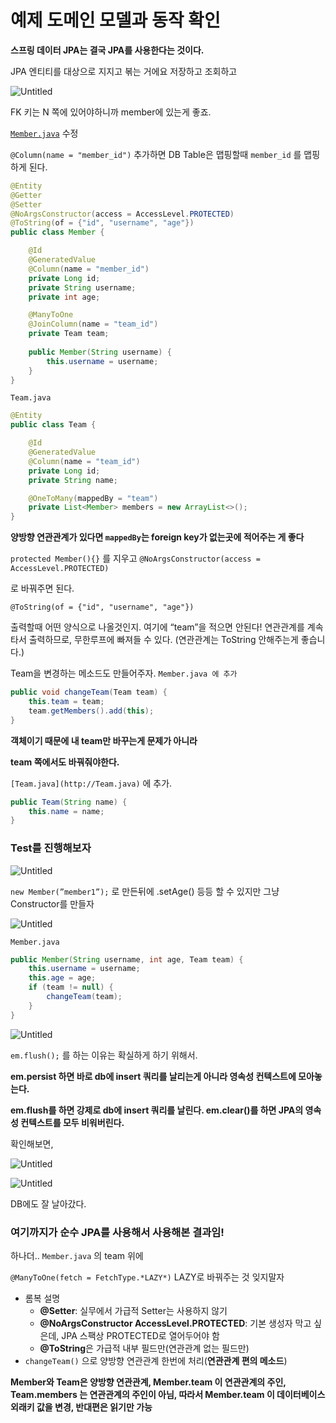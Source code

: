 # 예제 도메인 모델과 동작 확인

**스프링 데이터 JPA는 결국 JPA를 사용한다는 것이다.**

JPA 엔티티를 대상으로 지지고 볶는 거에요 저장하고 조회하고

![Untitled](%E1%84%8B%E1%85%A8%E1%84%8C%E1%85%A6%20%E1%84%83%E1%85%A9%E1%84%86%E1%85%A6%E1%84%8B%E1%85%B5%E1%86%AB%20%E1%84%86%E1%85%A9%E1%84%83%E1%85%A6%E1%86%AF%E1%84%80%E1%85%AA%20%E1%84%83%E1%85%A9%E1%86%BC%E1%84%8C%E1%85%A1%E1%86%A8%20%E1%84%92%E1%85%AA%E1%86%A8%E1%84%8B%E1%85%B5%E1%86%AB%2072c8970c75cf494d9f99b4e5158a156a/Untitled.png)

FK 키는 N 쪽에 있어야하니까 member에 있는게 좋죠.

[`Member.java`](http://Member.java) 수정

`@Column(name = "member_id")` 추가하면 DB Table은 맵핑할때 `member_id` 를 맵핑하게 된다.

```java
@Entity
@Getter
@Setter
@NoArgsConstructor(access = AccessLevel.PROTECTED)
@ToString(of = {"id", "username", "age"})
public class Member {

    @Id
    @GeneratedValue
    @Column(name = "member_id")
    private Long id;
    private String username;
    private int age;

    @ManyToOne
    @JoinColumn(name = "team_id")
    private Team team;
    
    public Member(String username) {
        this.username = username;
    }
}
```

`Team.java`

```java
@Entity
public class Team {

    @Id
    @GeneratedValue
    @Column(name = "team_id")
    private Long id;
    private String name;

    @OneToMany(mappedBy = "team")
    private List<Member> members = new ArrayList<>();
}
```

**양방향 연관관계가 있다면 `mappedBy`는 foreign key가 없는곳에 적어주는 게 좋다**

`protected Member(){}` 를 지우고 `@NoArgsConstructor(access = AccessLevel.PROTECTED)`

로 바꿔주면 된다.

`@ToString(of = {"id", "username", "age"})`

출력할때 어떤 양식으로 나올것인지. 여기에 “team”을 적으면 안된다! 연관관계를 계속 타서 출력하므로, 무한루프에 빠져들 수 있다. (연관관계는 ToString 안해주는게 좋습니다.)

Team을 변경하는 메소드도 만들어주자.
`Member.java 에 추가`

```java
public void changeTeam(Team team) {
    this.team = team;
    team.getMembers().add(this);
}
```

**객체이기 때문에 내 team만 바꾸는게 문제가 아니라**

**team 쪽에서도 바꿔줘야한다.**

`[Team.java](http://Team.java)` 에 추가.

```java
public Team(String name) {
    this.name = name;
}
```

### Test를 진행해보자

![Untitled](%E1%84%8B%E1%85%A8%E1%84%8C%E1%85%A6%20%E1%84%83%E1%85%A9%E1%84%86%E1%85%A6%E1%84%8B%E1%85%B5%E1%86%AB%20%E1%84%86%E1%85%A9%E1%84%83%E1%85%A6%E1%86%AF%E1%84%80%E1%85%AA%20%E1%84%83%E1%85%A9%E1%86%BC%E1%84%8C%E1%85%A1%E1%86%A8%20%E1%84%92%E1%85%AA%E1%86%A8%E1%84%8B%E1%85%B5%E1%86%AB%2072c8970c75cf494d9f99b4e5158a156a/Untitled%201.png)

`new Member(”member1”);` 로 만든뒤에 .setAge() 등등 할 수 있지만 그냥 Constructor를 만들자

![Untitled](%E1%84%8B%E1%85%A8%E1%84%8C%E1%85%A6%20%E1%84%83%E1%85%A9%E1%84%86%E1%85%A6%E1%84%8B%E1%85%B5%E1%86%AB%20%E1%84%86%E1%85%A9%E1%84%83%E1%85%A6%E1%86%AF%E1%84%80%E1%85%AA%20%E1%84%83%E1%85%A9%E1%86%BC%E1%84%8C%E1%85%A1%E1%86%A8%20%E1%84%92%E1%85%AA%E1%86%A8%E1%84%8B%E1%85%B5%E1%86%AB%2072c8970c75cf494d9f99b4e5158a156a/Untitled%202.png)

`Member.java`

```java
public Member(String username, int age, Team team) {
    this.username = username;
    this.age = age;
    if (team != null) {
        changeTeam(team);
    }
}
```

![Untitled](%E1%84%8B%E1%85%A8%E1%84%8C%E1%85%A6%20%E1%84%83%E1%85%A9%E1%84%86%E1%85%A6%E1%84%8B%E1%85%B5%E1%86%AB%20%E1%84%86%E1%85%A9%E1%84%83%E1%85%A6%E1%86%AF%E1%84%80%E1%85%AA%20%E1%84%83%E1%85%A9%E1%86%BC%E1%84%8C%E1%85%A1%E1%86%A8%20%E1%84%92%E1%85%AA%E1%86%A8%E1%84%8B%E1%85%B5%E1%86%AB%2072c8970c75cf494d9f99b4e5158a156a/Untitled%203.png)

`em.flush();` 를 하는 이유는 확실하게 하기 위해서.

**em.persist 하면 바로 db에 insert 쿼리를 날리는게 아니라 영속성 컨텍스트에 모아놓는다.**

**em.flush를 하면 강제로 db에 insert 쿼리를 날린다.
em.clear()를 하면  JPA의 영속성 컨텍스트를 모두 비워버린다.**

확인해보면,

![Untitled](%E1%84%8B%E1%85%A8%E1%84%8C%E1%85%A6%20%E1%84%83%E1%85%A9%E1%84%86%E1%85%A6%E1%84%8B%E1%85%B5%E1%86%AB%20%E1%84%86%E1%85%A9%E1%84%83%E1%85%A6%E1%86%AF%E1%84%80%E1%85%AA%20%E1%84%83%E1%85%A9%E1%86%BC%E1%84%8C%E1%85%A1%E1%86%A8%20%E1%84%92%E1%85%AA%E1%86%A8%E1%84%8B%E1%85%B5%E1%86%AB%2072c8970c75cf494d9f99b4e5158a156a/Untitled%204.png)

![Untitled](%E1%84%8B%E1%85%A8%E1%84%8C%E1%85%A6%20%E1%84%83%E1%85%A9%E1%84%86%E1%85%A6%E1%84%8B%E1%85%B5%E1%86%AB%20%E1%84%86%E1%85%A9%E1%84%83%E1%85%A6%E1%86%AF%E1%84%80%E1%85%AA%20%E1%84%83%E1%85%A9%E1%86%BC%E1%84%8C%E1%85%A1%E1%86%A8%20%E1%84%92%E1%85%AA%E1%86%A8%E1%84%8B%E1%85%B5%E1%86%AB%2072c8970c75cf494d9f99b4e5158a156a/Untitled%205.png)

DB에도 잘 날아갔다.

### 여기까지가 순수 JPA를 사용해서 사용해본 결과임!

하나더..
`Member.java` 의 team 위에

`@ManyToOne(fetch = FetchType.*LAZY*)` LAZY로 바꿔주는 것 잊지말자

- 롬복 설명
    - **@Setter**: 실무에서 가급적 Setter는 사용하지 않기
    - **@NoArgsConstructor AccessLevel.PROTECTED**: 기본 생성자 막고 싶은데, JPA 스팩상 PROTECTED로 열어두어야 함
    - **@ToString**은 가급적 내부 필드만(연관관계 없는 필드만)
- `changeTeam()` 으로 양방향 연관관계 한번에 처리(**연관관계 편의 메소드**)

**Member와 Team은 양방향 연관관계, Member.team 이 연관관계의 주인, Team.members 는 연관관계의 주인이 아님, 따라서 Member.team 이 데이터베이스 외래키 값을 변경, 반대편은 읽기만 가능**